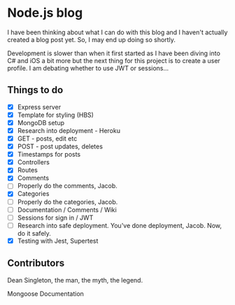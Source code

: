# Node.js blog

I have been thinking about what I can do with this blog and I haven't actually created a blog post yet. So, I may end up doing so shortly. 

Development is slower than when it first started as I have been diving into C# and iOS a bit more but the next thing for this project is to create a user profile. I am debating whether to use JWT or sessions... 

## Things to do

- [x] Express server
- [x] Template for styling (HBS)
- [x] MongoDB setup
- [x] Research into deployment - Heroku
- [x] GET - posts, edit etc
- [x] POST - post updates, deletes
- [x] Timestamps for posts
- [x] Controllers
- [x] Routes
- [x] Comments
- [ ] Properly do the comments, Jacob.
- [x] Categories
- [ ] Properly do the categories, Jacob.
- [ ] Documentation / Comments / Wiki
- [ ] Sessions for sign in / JWT
- [ ] Research into safe deployment. You've done deployment, Jacob. Now, do it safely.
- [x] Testing with Jest, Supertest

## Contributors

Dean Singleton, the man, the myth, the legend.

Mongoose Documentation
